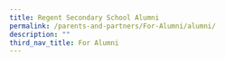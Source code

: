 ```yaml
---
title: Regent Secondary School Alumni
permalink: /parents-and-partners/For-Alumni/alumni/
description: ""
third_nav_title: For Alumni
---
```

